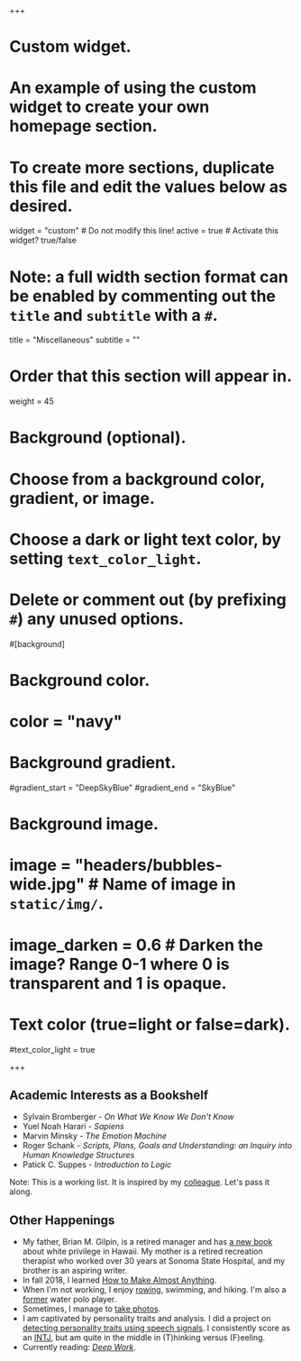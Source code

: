 +++
# Custom widget.
# An example of using the custom widget to create your own homepage section.
# To create more sections, duplicate this file and edit the values below as desired.
widget = "custom"  # Do not modify this line!
active = true  # Activate this widget? true/false

# Note: a full width section format can be enabled by commenting out the `title` and `subtitle` with a `#`.
title = "Miscellaneous"
subtitle = ""

# Order that this section will appear in.
weight = 45

# Background (optional).
#   Choose from a background color, gradient, or image.
#   Choose a dark or light text color, by setting `text_color_light`.
#   Delete or comment out (by prefixing `#`) any unused options.
#[background]
  # Background color.
  # color = "navy"
  
  # Background gradient.
  #gradient_start = "DeepSkyBlue"
  #gradient_end = "SkyBlue"
  
  # Background image.
  # image = "headers/bubbles-wide.jpg"  # Name of image in `static/img/`.
  # image_darken = 0.6  # Darken the image? Range 0-1 where 0 is transparent and 1 is opaque.

  # Text color (true=light or false=dark).
  #text_color_light = true
  
+++

## Academic Interests as a Bookshelf
- Sylvain Bromberger - _On What We Know We Don't Know_
- Yuel Noah Harari - _Sapiens_
- Marvin Minsky - _The Emotion Machine_
- Roger Schank - _Scripts, Plans, Goals and Understanding: an Inquiry into Human Knowledge Structures_
- Patick C. Suppes - _Introduction to Logic_

Note: This is a working list.  It is inspired by my [colleague](http://logical.ai).  Let's pass it along.

## Other Happenings
* My father, Brian M. Gilpin, is a retired manager and has [a new book](https://www.goodreads.com/book/show/59067100-dem-haoles) about white privilege in Hawaii.  My mother is a retired recreation therapist who worked over 30 years at Sonoma State Hospital, and my brother is an aspiring writer. 
* In fall 2018, I learned [How to Make Almost Anything](http://fab.cba.mit.edu/classes/863.18/EECS/people/leilani/index.html). 
* When I'm not working, I enjoy [rowing](http://rowingclub.mit.edu), swimming, and hiking.  I'm also a [former](https://thetech.com/2017/04/13/water-polo-v137-i9) water polo player.
* Sometimes, I manage to [take photos](https://500px.com/leilanihg).
* I am captivated by personality traits and analysis.  I did a project on [detecting personality traits using speech signals](publication/gilpin-2018-perception/).  I consistently score as an [INTJ](https://www.16personalities.com/intj-personality), but am quite in the middle in (T)hinking versus (F)eeling.  
* Currently reading: [_Deep Work_](https://www.goodreads.com/book/show/25744928-deep-work).
<!-- * My [partner](https://people.csail.mit.edu/razvan) does great work in medical imaging, and they are on the job market this year! -->
